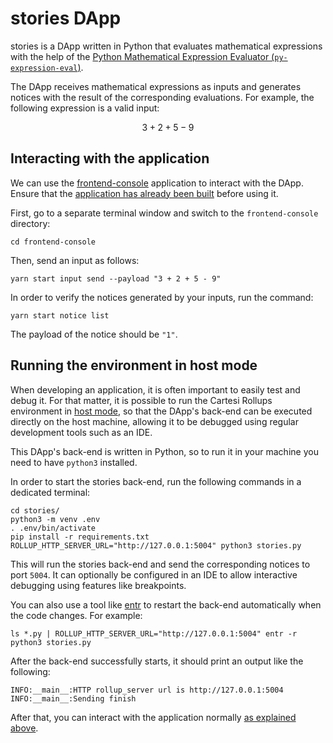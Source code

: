# stories DApp

stories is a DApp written in Python that evaluates mathematical expressions with the help of the [Python Mathematical Expression Evaluator (`py-expression-eval`)](https://pypi.org/project/py-expression-eval/).

The DApp receives mathematical expressions as inputs and generates notices with the result of the corresponding evaluations.
For example, the following expression is a valid input:

```math
3 + 2 + 5 - 9
```

## Interacting with the application

We can use the [frontend-console](../frontend-console) application to interact with the DApp.
Ensure that the [application has already been built](../frontend-console/README.md#building) before using it.

First, go to a separate terminal window and switch to the `frontend-console` directory:

```shell
cd frontend-console
```

Then, send an input as follows:

```shell
yarn start input send --payload "3 + 2 + 5 - 9"
```

In order to verify the notices generated by your inputs, run the command:

```shell
yarn start notice list
```

The payload of the notice should be `"1"`.

## Running the environment in host mode

When developing an application, it is often important to easily test and debug it. For that matter, it is possible to run the Cartesi Rollups environment in [host mode](../README.md#host-mode), so that the DApp's back-end can be executed directly on the host machine, allowing it to be debugged using regular development tools such as an IDE.

This DApp's back-end is written in Python, so to run it in your machine you need to have `python3` installed.

In order to start the stories back-end, run the following commands in a dedicated terminal:

```shell
cd stories/
python3 -m venv .env
. .env/bin/activate
pip install -r requirements.txt
ROLLUP_HTTP_SERVER_URL="http://127.0.0.1:5004" python3 stories.py
```

This will run the stories back-end and send the corresponding notices to port `5004`.
It can optionally be configured in an IDE to allow interactive debugging using features like breakpoints.

You can also use a tool like [entr](https://eradman.com/entrproject/) to restart the back-end automatically when the code changes. For example:

```shell
ls *.py | ROLLUP_HTTP_SERVER_URL="http://127.0.0.1:5004" entr -r python3 stories.py
```

After the back-end successfully starts, it should print an output like the following:

```log
INFO:__main__:HTTP rollup_server url is http://127.0.0.1:5004
INFO:__main__:Sending finish
```

After that, you can interact with the application normally [as explained above](#interacting-with-the-application).
